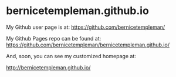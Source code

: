 # bernicetempleman.github.io

My Github user page is at: 
https://github.com/bernicetempleman/

My Github Pages repo can be found at:  
https://github.com/bernicetempleman/bernicetempleman.github.io/

And, soon, you can see my customized homepage at:

http://bernicetempleman.github.io/
